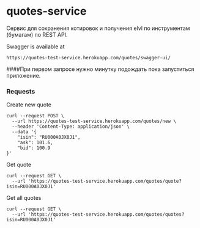 # quotes-service

Сервис для сохранения котировок и получения elvl по инструментам (бумагам) по REST API.

Swagger is available at 
```http request
https://quotes-test-service.herokuapp.com/quotes/swagger-ui/
```

####При первом запросе нужно минутку подождать пока запуститься приложение.

### Requests

Create new quote
```http request
curl --request POST \
  --url https://quotes-test-service.herokuapp.com/quotes/new \
  --header 'Content-Type: application/json' \
  --data '{
	"isin": "RU000A0JX0J1",
	"ask": 101.6,
	"bid": 100.9
}'
```
Get quote
```http request
curl --request GET \
  --url 'https://quotes-test-service.herokuapp.com/quotes/quote?isin=RU000A0JX0J1'
```

Get all quotes
```http request
curl --request GET \
  --url 'https://quotes-test-service.herokuapp.com/quotes/quotes?isin=RU000A0JX0J1'
```
